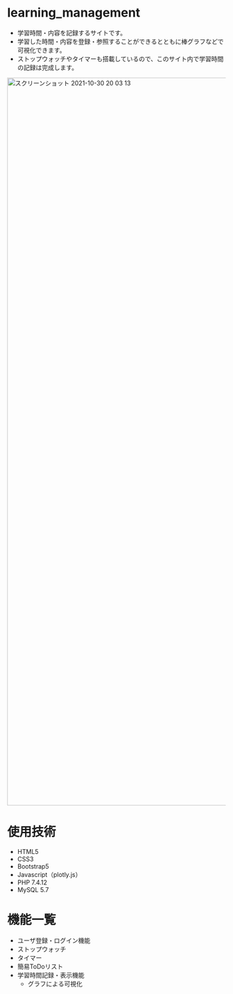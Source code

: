# learning_management
- 学習時間・内容を記録するサイトです。
- 学習した時間・内容を登録・参照することができるとともに棒グラフなどで可視化できます。
- ストップウォッチやタイマーも搭載しているので、このサイト内で学習時間の記録は完成します。
<img width="1680" alt="スクリーンショット 2021-10-30 20 03 13" src="https://user-images.githubusercontent.com/78991083/139530369-037e2b8c-e1a4-4225-a168-6bd4a918436d.png">

# 使用技術
- HTML5
- CSS3
- Bootstrap5
- Javascript（plotly.js）
- PHP 7.4.12
- MySQL 5.7

# 機能一覧
- ユーザ登録・ログイン機能
- ストップウォッチ
- タイマー
- 簡易ToDoリスト
- 学習時間記録・表示機能
  - グラフによる可視化

